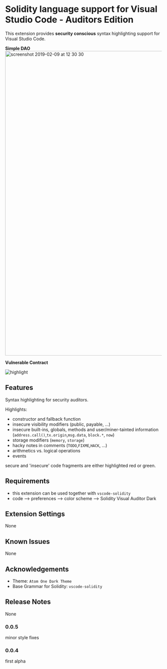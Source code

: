 # Solidity language support for Visual Studio Code - Auditors Edition

This extension provides **security conscious** syntax highlighting support for Visual Studio Code.

**Simple DAO**
<img width="981" alt="screenshot 2019-02-09 at 12 30 30" src="https://user-images.githubusercontent.com/2865694/52521879-58deab00-2c7e-11e9-9621-1afc73c918d8.png">

**Vulnerable Contract**

![highlight](https://user-images.githubusercontent.com/2865694/52523502-4bcbb700-2c92-11e9-9ef1-085e3a244cda.png)



## Features

Syntax highlighting for security auditors.

Highlights:

* constructor and fallback function
* insecure visibility modifiers (public, payable, ...)
* insecure built-ins, globals, methods and user/miner-tainted information (`address.call()`,`tx.origin`,`msg.data`, `block.*`, `now`) 
* storage modifiers (`memory`, `storage`)
* hacky notes in comments (`TODO`,`FIXME`,`HACK`, ...)
* arithmetics vs. logical operations
* events

secure and 'insecure' code fragments are either highlighted red or green. 


## Requirements

* this extension can be used together with `vscode-solidity`
* code --> preferences --> color scheme --> Solidity Visual Auditor Dark

## Extension Settings

None

## Known Issues

None

## Acknowledgements

* Theme: `Atom One Dark Theme`
* Base Grammar for Solidity: `vscode-solidity`

## Release Notes

None

### 0.0.5

minor style fixes

### 0.0.4

first alpha

<!-- 
vsce package
vsce publish
 -->

